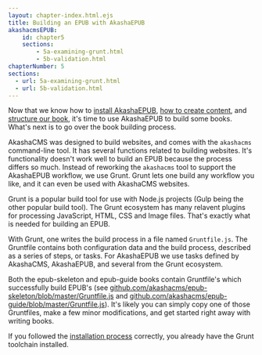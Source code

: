 ```yaml
---
layout: chapter-index.html.ejs
title: Building an EPUB with AkashaEPUB
akashacmsEPUB:
    id: chapter5
    sections:
        - 5a-examining-grunt.html
        - 5b-validation.html
chapterNumber: 5
sections:
  - url: 5a-examining-grunt.html
  - url: 5b-validation.html
---
```


Now that we know how to [install AkashaEPUB](2-installation.html), [how to create content](3-creating-content.html), and [structure our book](4-configuration.html), it's time to use AkashaEPUB to build some books.  What's next is to go over the book building process.

AkashaCMS was designed to build websites, and comes with the `akashacms` command-line tool.  It has several functions related to building websites.  It's functionality doesn't work well to build an EPUB because the process differs so much.  Instead of reworking the `akashacms` tool to support the AkashaEPUB workflow, we use Grunt.  Grunt lets one build any workflow you like, and it can even be used with AkashaCMS websites. 

Grunt is a popular build tool for use with Node.js projects (Gulp being the other popular build tool).  The Grunt ecosystem has many relavent plugins for processing JavaScript, HTML, CSS and Image files.  That's exactly what is needed for building an EPUB.

With Grunt, one writes the build process in a file named `Gruntfile.js`.  The Gruntfile contains both configuration data and the build process, described as a series of steps, or tasks.  For AkashaEPUB we use tasks defined by AkashaCMS, AkashaEPUB, and several from the Grunt ecosystem.

Both the epub-skeleton and epub-guide books contain Gruntfile's which successfully build EPUB's (see [github.com/akashacms/epub-skeleton/blob/master/Gruntfile.js](https://github.com/akashacms/epub-skeleton/blob/master/Gruntfile.js) and [github.com/akashacms/epub-guide/blob/master/Gruntfile.js](https://github.com/akashacms/epub-guide/blob/master/Gruntfile.js)).  It's likely you can simply copy one of those Gruntfiles, make a few minor modifications, and get started right away with writing books.

If you followed the [installation process](2-installation.html) correctly, you already have the Grunt toolchain installed.
